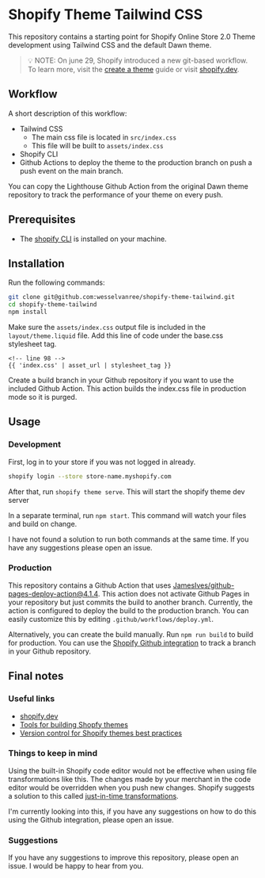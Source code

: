 # Shopify Theme Tailwind CSS

This repository contains a starting point for Shopify Online Store 2.0 Theme
development using Tailwind CSS and the default Dawn theme.

> :bulb: NOTE: On june 29, Shopify introduced a new git-based workflow. To learn
> more, visit the
> [create a theme](https://shopify.dev/themes/getting-started/create) guide or
> visit [shopify.dev](https://shopify.dev).

## Workflow

A short description of this workflow:

- Tailwind CSS
  - The main css file is located in `src/index.css`
  - This file will be built to `assets/index.css`
- Shopify CLI
- Github Actions to deploy the theme to the production branch on push a push event on the main branch.

You can copy the Lighthouse Github Action from the original Dawn theme
repository to track the performance of your theme on every push.

## Prerequisites

- The
  [shopify CLI](https://shopify.dev/themes/getting-started/create#step-1-install-shopify-cli)
  is installed on your machine.

## Installation

Run the following commands:

```bash
git clone git@github.com:wesselvanree/shopify-theme-tailwind.git
cd shopify-theme-tailwind
npm install
```

Make sure the `assets/index.css` output file is included in the
`layout/theme.liquid` file. Add this line of code under the base.css stylesheet
tag.

```liquid
<!-- line 98 -->
{{ 'index.css' | asset_url | stylesheet_tag }}
```

Create a build branch in your Github repository if you want to use the included
Github Action. This action builds the index.css file in production mode so it is
purged.

## Usage

### Development

First, log in to your store if you was not logged in already.

```bash
shopify login --store store-name.myshopify.com
```

After that, run `shopify theme serve`. This will start the shopify theme dev
server

In a separate terminal, run `npm start`. This command will watch your files and
build on change.

I have not found a solution to run both commands at the same time. If you have
any suggestions please open an issue.

### Production

This repository contains a Github Action that uses
[JamesIves/github-pages-deploy-action@4.1.4](https://github.com/JamesIves/github-pages-deploy-action).
This action does not activate Github Pages in your repository but just commits
the build to another branch. Currently, the action is configured to deploy the
build to the production branch. You can easily customize this by editing
`.github/workflows/deploy.yml`.

Alternatively, you can create the build manually. Run `npm run build` to build
for production. You can use the
[Shopify Github integration](https://shopify.dev/themes/getting-started/create#step-6-install-the-shopify-github-integration-and-connect-your-branch-to-your-store)
to track a branch in your Github repository.

## Final notes

### Useful links

- [shopify.dev](https://shopify.dev)
- [Tools for building Shopfy themes](https://shopify.dev/themes/tools)
- [Version control for Shopify themes best practices](https://shopify.dev/themes/best-practices/version-control)

### Things to keep in mind

Using the built-in Shopify code editor would not be effective when using file
transformations like this. The changes made by your merchant in the code editor
would be overridden when you push new changes. Shopify suggests a solution to
this called
[just-in-time transformations](https://shopify.dev/themes/best-practices/file-transformation).

I'm currently looking into this, if you have any suggestions on how to do this
using the Github integration, please open an issue.

### Suggestions

If you have any suggestions to improve this repository, please open an issue. I
would be happy to hear from you.
